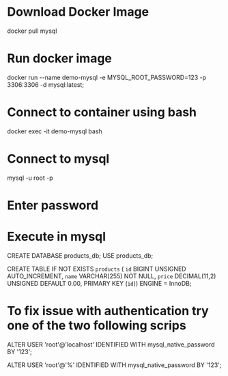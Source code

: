 # Download Docker Image
docker pull mysql

# Run docker image
docker run --name demo-mysql -e MYSQL_ROOT_PASSWORD=123 -p 3306:3306 -d mysql:latest; 

# Connect to container using bash
docker exec -it demo-mysql bash   

# Connect to mysql
mysql -u root -p 

# Enter password

# Execute in mysql
CREATE DATABASE products_db;
USE products_db;

CREATE  TABLE IF NOT EXISTS `products` (
  `id` BIGINT UNSIGNED AUTO_INCREMENT,
  `name` VARCHAR(255) NOT NULL,
  `price` DECIMAL(11,2) UNSIGNED DEFAULT 0.00,
  PRIMARY KEY (`id`))
ENGINE = InnoDB;

# To fix issue with authentication try one of the two following scrips

ALTER USER 'root'@'localhost' IDENTIFIED WITH mysql_native_password BY '123';

ALTER USER 'root'@'%' IDENTIFIED WITH mysql_native_password BY '123';
